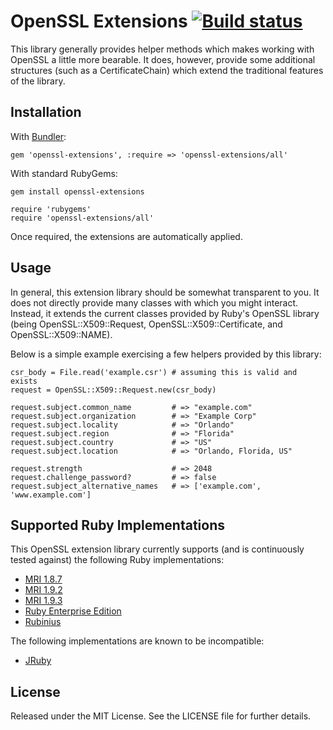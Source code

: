 # OpenSSL Extensions [![Build status][ci-image]][ci]

This library generally provides helper methods which makes working with
OpenSSL a little more bearable.  It does, however, provide some additional
structures (such as a CertificateChain) which extend the traditional
features of the library.

## Installation

With [Bundler](http://gembundler.com):

    gem 'openssl-extensions', :require => 'openssl-extensions/all'

With standard RubyGems:

    gem install openssl-extensions

    require 'rubygems'
    require 'openssl-extensions/all'

Once required, the extensions are automatically applied.

## Usage

In general, this extension library should be somewhat transparent to you.
It does not directly provide many classes with which you might interact.
Instead, it extends the current classes provided by Ruby's OpenSSL library
(being OpenSSL::X509::Request, OpenSSL::X509::Certificate, and
OpenSSL::X509::NAME).

Below is a simple example exercising a few helpers provided by this 
library:

    csr_body = File.read('example.csr') # assuming this is valid and exists
    request = OpenSSL::X509::Request.new(csr_body)
    
    request.subject.common_name         # => "example.com"
    request.subject.organization        # => "Example Corp"
    request.subject.locality            # => "Orlando"
    request.subject.region              # => "Florida"
    request.subject.country             # => "US"
    request.subject.location            # => "Orlando, Florida, US"
    
    request.strength                    # => 2048
    request.challenge_password?         # => false
    request.subject_alternative_names   # => ['example.com', 'www.example.com']

## Supported Ruby Implementations

This OpenSSL extension library currently supports (and is continuously tested
against) the following Ruby implementations:

* [MRI 1.8.7][mri]
* [MRI 1.9.2][mri]
* [MRI 1.9.3][mri]
* [Ruby Enterprise Edition][ree]
* [Rubinius][rubinius]

The following implementations are known to be incompatible:

* [JRuby][jruby]

## License

Released under the MIT License. See the LICENSE file for further details.

[ci]: http://travis-ci.org/nbibler/openssl-extensions
[ci-image]: https://secure.travis-ci.org/nbibler/openssl-extensions.png
[mri]: http://www.ruby-lang.org/
[ree]: http://www.rubyenterpriseedition.com/
[rubinius]: http://rubini.us/
[jruby]: http://jruby.org/
